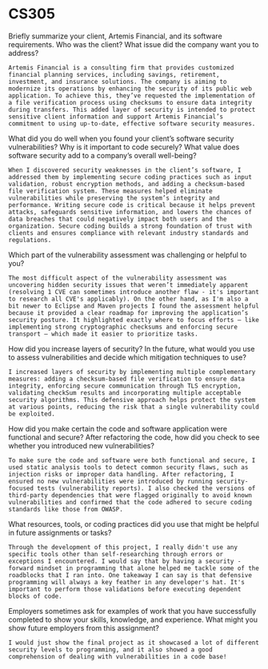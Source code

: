 # CS305
Briefly summarize your client, Artemis Financial, and its software requirements. Who was the client? What issue did the company want you to address?

    Artemis Financial is a consulting firm that provides customized financial planning services, including savings, retirement, investment, and insurance solutions. The company is aiming to modernize its operations by enhancing the security of its public web application. To achieve this, they’ve requested the implementation of a file verification process using checksums to ensure data integrity during transfers. This added layer of security is intended to protect sensitive client information and support Artemis Financial’s commitment to using up-to-date, effective software security measures.

What did you do well when you found your client’s software security vulnerabilities? Why is it important to code securely? What value does software security add to a company’s overall well-being?

    When I discovered security weaknesses in the client’s software, I addressed them by implementing secure coding practices such as input validation, robust encryption methods, and adding a checksum-based file verification system. These measures helped eliminate vulnerabilities while preserving the system’s integrity and performance. Writing secure code is critical because it helps prevent attacks, safeguards sensitive information, and lowers the chances of data breaches that could negatively impact both users and the organization. Secure coding builds a strong foundation of trust with clients and ensures compliance with relevant industry standards and regulations.

Which part of the vulnerability assessment was challenging or helpful to you?

    The most difficult aspect of the vulnerability assessment was uncovering hidden security issues that weren’t immediately apparent (resolving 1 CVE can sometimes introduce another flaw - it's important to research all CVE's applicably). On the other hand, as I'm also a bit newer to Eclipse and Maven projects I found the assessment helpful because it provided a clear roadmap for improving the application’s security posture. It highlighted exactly where to focus efforts — like implementing strong cryptographic checksums and enforcing secure transport — which made it easier to prioritize tasks. 

How did you increase layers of security? In the future, what would you use to assess vulnerabilities and decide which mitigation techniques to use?

    I increased layers of security by implementing multiple complementary measures: adding a checksum-based file verification to ensure data integrity, enforcing secure communication through TLS encryption, validating checkSum results and incorporating multiple acceptable security algorithms. This defensive approach helps protect the system at various points, reducing the risk that a single vulnerability could be exploited.

How did you make certain the code and software application were functional and secure? After refactoring the code, how did you check to see whether you introduced new vulnerabilities?

    To make sure the code and software were both functional and secure, I used static analysis tools to detect common security flaws, such as injection risks or improper data handling. After refactoring, I ensured no new vulnerabilities were introduced by running security-focused tests (vulnerability reports). I also checked the versions of third-party dependencies that were flagged originally to avoid known vulnerabilities and confirmed that the code adhered to secure coding standards like those from OWASP.

What resources, tools, or coding practices did you use that might be helpful in future assignments or tasks?

    Through the development of this project, I really didn't use any specific tools other than self-researching through errors or exceptions I encountered. I would say that by having a security - forward mindset in programming that alone helped me tackle some of the roadblocks that I ran into. One takeaway I can say is that defensive programming will always a key feather in any developer's hat. It's important to perform those validations before executing dependent blocks of code. 

Employers sometimes ask for examples of work that you have successfully completed to show your skills, knowledge, and experience. What might you show future employers from this assignment?

    I would just show the final project as it showcased a lot of different security levels to programming, and it also showed a good comprehension of dealing with vulnerabilities in a code base!